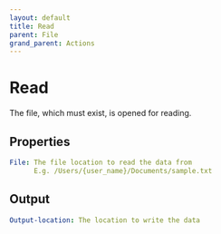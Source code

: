 ```yaml
---
layout: default
title: Read
parent: File
grand_parent: Actions
---
```

# Read
The file, which must exist, is opened for reading.

## Properties
```yaml
File: The file location to read the data from
      E.g. /Users/{user_name}/Documents/sample.txt
```

## Output
```yaml
Output-location: The location to write the data
```
